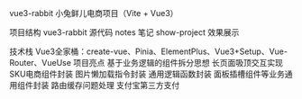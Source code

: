 vue3-rabbit
小兔鲜儿电商项目（Vite + Vue3）


项目结构
vue3-rabbit 源代码
notes 笔记
show-project 效果展示

技术栈
Vue3全家桶：create-vue、Pinia、ElementPlus、Vue3+Setup、Vue-Router、VueUse
项目亮点
基于业务逻辑的组件拆分思想
长页面吸顶交互实现
SKU电商组件封装
图片懒加载指令封装
通用逻辑函数封装
面板插槽组件等业务通用组件封装
路由缓存问题处理
支付宝第三方支付
